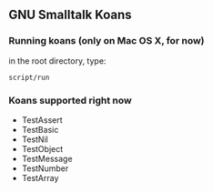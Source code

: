 ## GNU Smalltalk Koans

### Running koans (only on Mac OS X, for now)

in the root directory, type:

`script/run`

### Koans supported right now

* TestAssert
* TestBasic
* TestNil
* TestObject
* TestMessage
* TestNumber
* TestArray